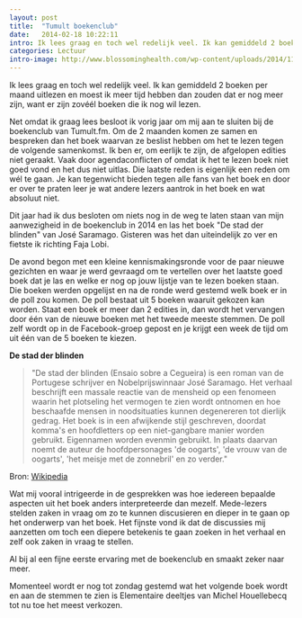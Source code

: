 ```yaml
---
layout: post
title:  "Tumult boekenclub"
date:   2014-02-18 10:22:11
intro: Ik lees graag en toch wel redelijk veel. Ik kan gemiddeld 2 boeken per maand uitlezen en moest ik meer tijd hebben dan zouden dat er nog meer zijn, want er zijn zovéél boeken die ik nog wil lezen.
categories: Lectuur
intro-image: http://www.blossominghealth.com/wp-content/uploads/2014/11/books.png
---
```


Ik lees graag en toch wel redelijk veel. Ik kan gemiddeld 2 boeken per maand uitlezen en moest ik meer tijd hebben dan zouden dat er nog meer zijn, want er zijn zovéél boeken die ik nog wil lezen.

Net omdat ik graag lees besloot ik vorig jaar om mij aan te sluiten bij de boekenclub van Tumult.fm. Om de 2 maanden komen ze samen en bespreken dan het boek waarvan ze beslist hebben om het te lezen tegen de volgende samenkomst. Ik ben er, om eerlijk te zijn, de afgelopen edities niet geraakt. Vaak door agendaconflicten of omdat ik het te lezen boek niet goed vond en het dus niet uitlas. Die laatste reden is eigenlijk een reden om wél te gaan. Je kan tegenwicht bieden tegen alle fans van het boek en door er over te praten leer je wat andere lezers aantrok in het boek en wat absoluut niet.

Dit jaar had ik dus besloten om niets nog in de weg te laten staan van mijn aanwezigheid in de boekenclub in 2014 en las het boek "De stad der blinden" van José Saramago. Gisteren was het dan uiteindelijk zo ver en fietste ik richting Faja Lobi.

De avond begon met een kleine kennismakingsronde voor de paar nieuwe gezichten en waar je werd gevraagd om te vertellen over het laatste goed boek dat je las en welke er nog op jouw lijstje van te lezen boeken staan. Die boeken werden opgelijst en na de ronde werd gestemd welk boek er in de poll zou komen. De poll bestaat uit 5 boeken waaruit gekozen kan worden. Staat een boek er meer dan 2 edities in, dan wordt het vervangen door één van de nieuwe boeken met het tweede meeste stemmen. De poll zelf wordt op in de Facebook-groep gepost en je krijgt een week de tijd om uit één van de 5 boeken te kiezen.

<strong>De stad der blinden</strong>

<blockquote>"De stad der blinden (Ensaio sobre a Cegueira) is een roman van de Portugese schrijver en Nobelprijswinnaar José Saramago. Het verhaal beschrijft een massale reactie van de mensheid op een fenomeen waarin het plotseling het vermogen te zien wordt ontnomen en hoe beschaafde mensen in noodsituaties kunnen degenereren tot dierlijk gedrag. Het boek is in een afwijkende stijl geschreven, doordat komma's en hoofdletters op een niet-gangbare manier worden gebruikt. Eigennamen worden evenmin gebruikt. In plaats daarvan noemt de auteur de hoofdpersonages 'de oogarts', 'de vrouw van de oogarts', 'het meisje met de zonnebril' en zo verder."</blockquote>

Bron: <a href="http://nl.wikipedia.org/wiki/De_stad_der_blinden" class="text-link">Wikipedia</a>

Wat mij vooral intrigeerde in de gesprekken was hoe iedereen bepaalde aspecten uit het boek anders interpreteerde dan mezelf. Mede-lezers stelden zaken in vraag om zo te kunnen discusieren en dieper in te gaan op het onderwerp van het boek. Het fijnste vond ik dat de discussies mij aanzetten om toch een diepere betekenis te gaan zoeken in het verhaal en zelf ook zaken in vraag te stellen.

Al bij al een fijne eerste ervaring met de boekenclub en smaakt zeker naar meer.

Momenteel wordt er nog tot zondag gestemd wat het volgende boek wordt en aan de stemmen te zien is Elementaire deeltjes van Michel Houellebecq tot nu toe het meest verkozen.
